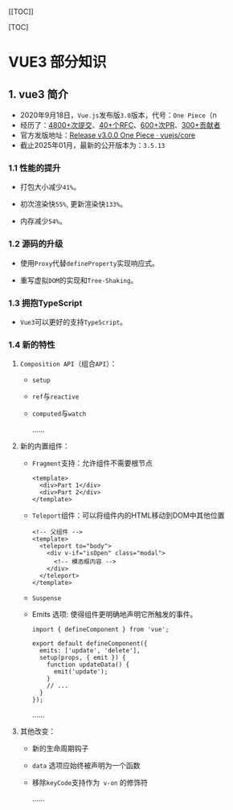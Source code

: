 [[TOC]]

[TOC]

# VUE3 部分知识

## 1. vue3 简介

- 2020年9月18日，`Vue.js`发布版`3.0`版本，代号：`One Piece`（n
- 经历了：[4800+次提交](https://github.com/vuejs/core/commits/main)、[40+个RFC](https://github.com/vuejs/rfcs/tree/master/active-rfcs)、[600+次PR](https://github.com/vuejs/vue-next/pulls?q=is%3Apr+is%3Amerged+-author%3Aapp%2Fdependabot-preview+)、[300+贡献者](https://github.com/vuejs/core/graphs/contributors)
- 官方发版地址：[Release v3.0.0 One Piece · vuejs/core](https://github.com/vuejs/core/releases/tag/v3.0.0)
- 截止2025年01月，最新的公开版本为：`3.5.13`

### 1.1 性能的提升

- 打包大小减少`41%`。

- 初次渲染快`55%`, 更新渲染快`133%`。

- 内存减少`54%`。

### 1.2 源码的升级

- 使用`Proxy`代替`defineProperty`实现响应式。

- 重写虚拟`DOM`的实现和`Tree-Shaking`。

### 1.3 拥抱TypeScript

- `Vue3`可以更好的支持`TypeScript`。

### 1.4 新的特性

1. `Composition API`（组合`API`）：

   - `setup`

   - `ref`与`reactive`

   - `computed`与`watch`

     ......

2. 新的内置组件：

   - `Fragment`支持：允许组件不需要根节点

     ```vue
     <template>
       <div>Part 1</div>
       <div>Part 2</div>
     </template>
     ```

   - `Teleport`组件：可以将组件内的HTML移动到DOM中其他位置

     ```vue
     <!-- 父组件 -->
     <template>
       <teleport to="body">
         <div v-if="isOpen" class="modal">
           <!-- 模态框内容 -->
         </div>
       </teleport>
     </template>
     ```

   - `Suspense`

   - Emits 选项: 使得组件更明确地声明它所触发的事件。

     ```vue
     import { defineComponent } from 'vue';
      
     export default defineComponent({
       emits: ['update', 'delete'],
       setup(props, { emit }) {
         function updateData() {
           emit('update');
         }
         // ...
       }
     });
     ```

     ......

3. 其他改变：

   - 新的生命周期钩子

   - `data` 选项应始终被声明为一个函数

   - 移除`keyCode`支持作为` v-on` 的修饰符

     ......

